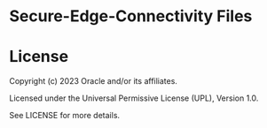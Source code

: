 # Secure-Edge-Connectivity Files

# License

Copyright (c) 2023 Oracle and/or its affiliates.

Licensed under the Universal Permissive License (UPL), Version 1.0.

See LICENSE for more details.

